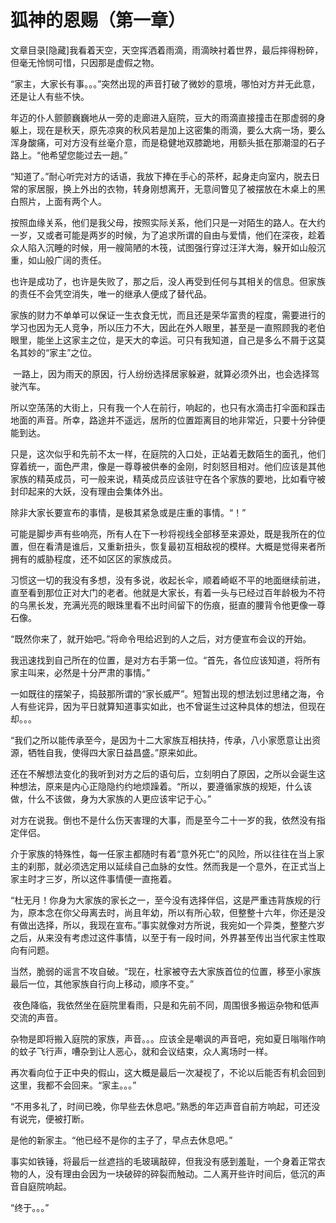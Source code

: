 # 狐神的恩赐（第一章）

文章目录[隐藏]我看着天空，天空挥洒着雨滴，雨滴映衬着世界，最后摔得粉碎，但毫无怜悯可惜，只因那是虚假之物。

“家主，大家长有事。。。”突然出现的声音打破了微妙的意境，哪怕对方并无此意，还是让人有些不快。

年迈的仆人颤颤巍巍地从一旁的走廊进入庭院，豆大的雨滴直接撞击在那虚弱的身躯上，现在是秋天，原先凉爽的秋风若是加上这密集的雨滴，要么大病一场，要么浑身酸痛，可对方没有丝毫介意，而是稳健地双膝跪地，用额头抵在那潮湿的石子路上。“他希望您能过去一趟。”

“知道了。”耐心听完对方的话语，我放下捧在手心的茶杯，起身走向室内，脱去日常的家居服，换上外出的衣物，转身刚想离开，无意间瞥见了被摆放在木桌上的黑白照片，上面有两个人。

按照血缘关系，他们是我父母，按照实际关系，他们只是一对陌生的路人。在大约一岁，又或者可能是两岁的时候，为了追求所谓的自由与爱情，他们在深夜，趁着众人陷入沉睡的时候，用一艘简陋的木筏，试图强行穿过汪洋大海，躲开如山般沉重，如山般广阔的责任。

也许是成功了，也许是失败了，那之后，没人再受到任何与其相关的信息。但家族的责任不会凭空消失，唯一的继承人便成了替代品。

家族的财力不单单可以保证一生衣食无忧，而且还是荣华富贵的程度，需要进行的学习也因为无人竞争，所以压力不大，因此在外人眼里，甚至是一直照顾我的老伯眼里，能坐上这家主之位，是天大的幸运。可只有我知道，自己是多么不屑于这莫名其妙的“家主”之位。

 一路上，因为雨天的原因，行人纷纷选择居家躲避，就算必须外出，也会选择驾驶汽车。

所以空荡荡的大街上，只有我一个人在前行，响起的，也只有水滴击打伞面和踩击地面的声音。所幸，路途并不遥远，居所的位置距离目的地非常近，只要十分钟便能到达。

只是，这次似乎和先前不太一样，在庭院的入口处，正站着无数陌生的面孔，他们穿着统一，面色严肃，像是一尊尊被供奉的金刚，时刻怒目相对。他们应该是其他家族的精英成员，可一般来说，精英成员应该驻守在各个家族的要地，比如看守被封印起来的大妖，没有理由会集体外出。

除非大家长要宣布的事情，是极其紧急或是庄重的事情。“！”

可能是脚步声有些响亮，所有人在下一秒将视线全部移至来源处，既是我所在的位置，但在看清是谁后，又重新扭头，恢复最初互相敌视的模样。大概是觉得来者所拥有的威胁程度，还不如区区的家族成员。

习惯这一切的我没有多想，没有多说，收起长伞，顺着崎岖不平的地面继续前进，直至看到那位正对大门的老者。他就是大家长，有着一头与已经过百年龄极为不符的乌黑长发，充满光亮的眼珠里看不出时间留下的伤痕，挺直的腰背令他更像一尊石像。

“既然你来了，就开始吧。”将命令甩给迟到的人之后，对方便宣布会议的开始。

我迅速找到自己所在的位置，是对方右手第一位。“首先，各位应该知道，将所有家主叫来，必然是十分严肃的事情。”

一如既往的摆架子，捣鼓那所谓的“家长威严”。短暂出现的想法划过思绪之海，令人有些诧异，因为平日就算知道事实如此，也不曾诞生过这种具体的想法，但现在却。。。

“我们之所以能传承至今，是因为十二大家族互相扶持，传承，八小家愿意让出资源，牺牲自我，使得四大家日益昌盛。”原来如此。

还在不解想法变化的我听到对方之后的语句后，立刻明白了原因，之所以会诞生这种想法，原来是内心正隐隐约约地烦躁着。“所以，要遵循家族的规矩，什么该做，什么不该做，身为大家族的人更应该牢记于心。”

对方在说我。倒也不是什么伤天害理的大事，而是至今二十一岁的我，依然没有指定伴侣。

介于家族的特殊性，每一任家主都随时有着“意外死亡”的风险，所以往往在当上家主的刹那，就必须选定用以延续自己血脉的女性。然而我是一个意外，在正式当上家主时才三岁，所以这件事情便一直拖着。

“杜无月！你身为大家族的家长之一，至今没有选择伴侣，这是严重违背族规的行为，原本念在你父母离去时，尚且年幼，所以有所心软，但整整十六年，你还是没有做出选择，所以，我现在宣布。”事实就像对方所说，我宛如一个异类，整整六岁之后，从来没有考虑过这件事情，以至于有一段时间，外界甚至传出当代家主性取向有问题。

当然，脆弱的谣言不攻自破。“现在，杜家被夺去大家族首位的位置，移至小家族最后一位，其他家族自行向上移动，顺序不变。”

 夜色降临，我依然坐在庭院里看雨，只是和先前不同，周围很多搬运杂物和低声交流的声音。

杂物是即将搬入庭院的家族，声音。。。应该全是嘲讽的声音吧，宛如夏日嗡嗡作响的蚊子飞行声，嘈杂到让人恶心，就和会议结束，众人离场时一样。

再次看向位于正中央的假山，这大概是最后一次凝视了，不论以后能否有机会回到这里，我都不会回来。“家主。。。”

“不用多礼了，时间已晚，你早些去休息吧。”熟悉的年迈声音自前方响起，可还没有说完，便被打断。

是他的新家主。“他已经不是你的主子了，早点去休息吧。”

事实如铁锤，将最后一丝遮挡的毛玻璃敲碎，但我没有感到羞耻，一个身着正常衣物的人，没有理由会因为一块破碎的碎裂而触动。二人离开些许时间后，低沉的声音自庭院响起。

“终于。。。”